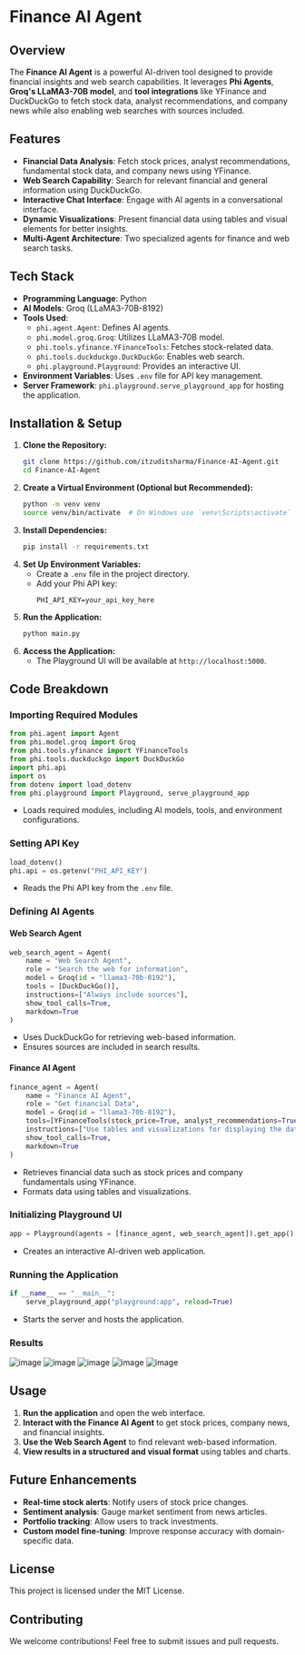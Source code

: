 # Finance AI Agent

## Overview
The **Finance AI Agent** is a powerful AI-driven tool designed to provide financial insights and web search capabilities. It leverages **Phi Agents**, **Groq's LLaMA3-70B model**, and **tool integrations** like YFinance and DuckDuckGo to fetch stock data, analyst recommendations, and company news while also enabling web searches with sources included.

## Features
- **Financial Data Analysis**: Fetch stock prices, analyst recommendations, fundamental stock data, and company news using YFinance.
- **Web Search Capability**: Search for relevant financial and general information using DuckDuckGo.
- **Interactive Chat Interface**: Engage with AI agents in a conversational interface.
- **Dynamic Visualizations**: Present financial data using tables and visual elements for better insights.
- **Multi-Agent Architecture**: Two specialized agents for finance and web search tasks.

## Tech Stack
- **Programming Language**: Python
- **AI Models**: Groq (LLaMA3-70B-8192)
- **Tools Used**:
  - `phi.agent.Agent`: Defines AI agents.
  - `phi.model.groq.Groq`: Utilizes LLaMA3-70B model.
  - `phi.tools.yfinance.YFinanceTools`: Fetches stock-related data.
  - `phi.tools.duckduckgo.DuckDuckGo`: Enables web search.
  - `phi.playground.Playground`: Provides an interactive UI.
- **Environment Variables**: Uses `.env` file for API key management.
- **Server Framework**: `phi.playground.serve_playground_app` for hosting the application.

## Installation & Setup
1. **Clone the Repository:**
   ```sh
   git clone https://github.com/itzuditsharma/Finance-AI-Agent.git
   cd Finance-AI-Agent
   ```
2. **Create a Virtual Environment (Optional but Recommended):**
   ```sh
   python -m venv venv
   source venv/bin/activate  # On Windows use `venv\Scripts\activate`
   ```
3. **Install Dependencies:**
   ```sh
   pip install -r requirements.txt
   ```
4. **Set Up Environment Variables:**
   - Create a `.env` file in the project directory.
   - Add your Phi API key:
     ```
     PHI_API_KEY=your_api_key_here
     ```
5. **Run the Application:**
   ```sh
   python main.py
   ```
6. **Access the Application:**
   - The Playground UI will be available at `http://localhost:5000`.

## Code Breakdown
### Importing Required Modules
```python
from phi.agent import Agent
from phi.model.groq import Groq
from phi.tools.yfinance import YFinanceTools
from phi.tools.duckduckgo import DuckDuckGo
import phi.api
import os
from dotenv import load_dotenv
from phi.playground import Playground, serve_playground_app
```
- Loads required modules, including AI models, tools, and environment configurations.

### Setting API Key
```python
load_dotenv()
phi.api = os.getenv("PHI_API_KEY")
```
- Reads the Phi API key from the `.env` file.

### Defining AI Agents
#### Web Search Agent
```python
web_search_agent = Agent(
    name = "Web Search Agent",
    role = "Search the web for information",
    model = Groq(id = "llama3-70b-8192"),
    tools = [DuckDuckGo()],
    instructions=["Always include sources"],
    show_tool_calls=True,
    markdown=True
)
```
- Uses DuckDuckGo for retrieving web-based information.
- Ensures sources are included in search results.

#### Finance AI Agent
```python
finance_agent = Agent(
    name = "Finance AI Agent",
    role = "Get financial Data",
    model = Groq(id = "llama3-70b-8192"),
    tools=[YFinanceTools(stock_price=True, analyst_recommendations=True, stock_fundamentals=True, company_news=True)],
    instructions=["Use tables and visualizations for displaying the data"],
    show_tool_calls=True,
    markdown=True
)
```
- Retrieves financial data such as stock prices and company fundamentals using YFinance.
- Formats data using tables and visualizations.

### Initializing Playground UI
```python
app = Playground(agents = [finance_agent, web_search_agent]).get_app()
```
- Creates an interactive AI-driven web application.

### Running the Application
```python
if __name__ == "__main__":
    serve_playground_app("playground:app", reload=True)
```
- Starts the server and hosts the application.

### Results
![image](https://github.com/user-attachments/assets/b06b571f-09c7-45a8-93c1-01a78daef722)
![image](https://github.com/user-attachments/assets/8079e36f-24ab-4eee-9de9-a696e05cd631)
![image](https://github.com/user-attachments/assets/5f6795d1-b8f0-49b6-8896-dfda6192a55e)
![image](https://github.com/user-attachments/assets/80977479-167f-48f3-98c6-5c819418788e)
![image](https://github.com/user-attachments/assets/ef1edad4-9390-4484-ba13-6f73fb91be9c)




## Usage
1. **Run the application** and open the web interface.
2. **Interact with the Finance AI Agent** to get stock prices, company news, and financial insights.
3. **Use the Web Search Agent** to find relevant web-based information.
4. **View results in a structured and visual format** using tables and charts.

## Future Enhancements
- **Real-time stock alerts**: Notify users of stock price changes.
- **Sentiment analysis**: Gauge market sentiment from news articles.
- **Portfolio tracking**: Allow users to track investments.
- **Custom model fine-tuning**: Improve response accuracy with domain-specific data.

## License
This project is licensed under the MIT License.

## Contributing
We welcome contributions! Feel free to submit issues and pull requests.


